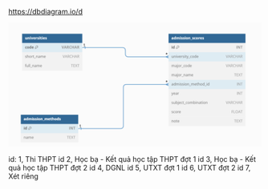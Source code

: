 https://dbdiagram.io/d

![](../../assets/images/Pasted%20image%2020241230234426.png)

id: 1, Thi THPT
id 2, Học bạ - Kết quả học tập THPT đợt 1
id 3, Học bạ - Kết quả học tập THPT đợt 2
id 4, DGNL
id 5, UTXT đợt 1
id 6, UTXT đợt 2
id 7, Xét riêng 
